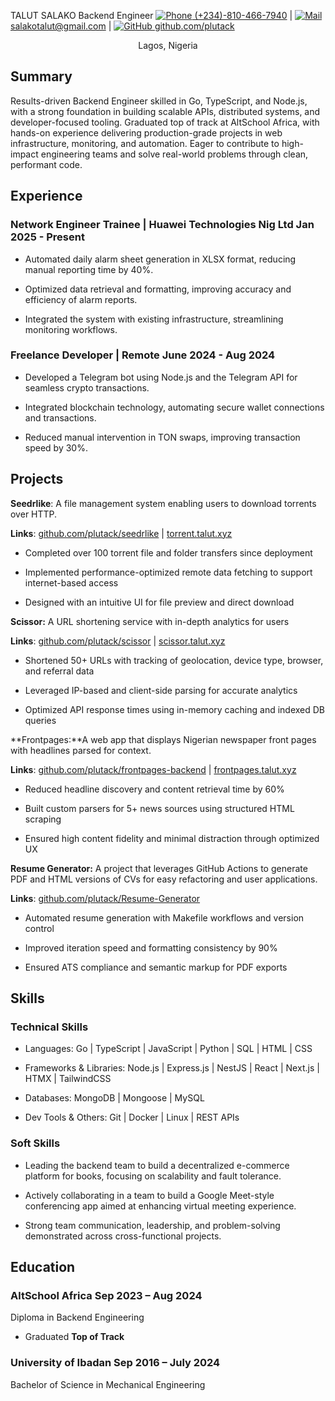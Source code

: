 <link rel="stylesheet"  href="./style.css">

<span class="intro">TALUT SALAKO</span>
<span class="intro">Backend Engineer</span>
<span class="basic-information">
  [![Phone](https://img.icons8.com/ios-glyphs/20/phone--v1.png) (+234)-810-466-7940](tel:+2348104667940)
  <span class="separator">|</span>
  [![Mail](https://img.icons8.com/material-rounded/20/mail.png) salakotalut@gmail.com](mailto:salakotalut@gmail.com)
  <span class="separator">|</span>
  <a href="https://github.com/plutack" target="_blank">
    <img src="https://img.icons8.com/ios-glyphs/20/github.png" alt="GitHub" /> github.com/plutack
  </a>
</span>
<div style="text-align: center;">Lagos, Nigeria</div>

## Summary
Results-driven Backend Engineer skilled in Go, TypeScript, and Node.js, with a strong foundation in building scalable APIs, distributed systems, and developer-focused tooling. Graduated top of track at AltSchool Africa, with hands-on experience delivering production-grade projects in web infrastructure, monitoring, and automation. Eager to contribute to high-impact engineering teams and solve real-world problems through clean, performant code.

## Experience

### Network Engineer Trainee | Huawei Technologies Nig Ltd  <span class="time">Jan 2025 - Present</span> 

  - Automated daily alarm sheet generation in XLSX format, reducing manual reporting time by 40%.

  - Optimized data retrieval and formatting, improving accuracy and efficiency of alarm reports.

  - Integrated the system with existing infrastructure, streamlining monitoring workflows.

### Freelance Developer | Remote  <span class="time">June 2024 - Aug 2024</span> 
  - Developed a Telegram bot using Node.js and the Telegram API for seamless crypto transactions.

  - Integrated blockchain technology, automating secure wallet connections and transactions.

  - Reduced manual intervention in TON swaps, improving transaction speed by 30%.


## Projects

**Seedrlike**: A file management system enabling users to download torrents over HTTP.

**Links**: [github.com/plutack/seedrlike](https://github.com/plutack/seedrlike) | [torrent.talut.xyz](https://torrent.talut.xyz)

- Completed over 100 torrent file and folder transfers since deployment

- Implemented performance-optimized remote data fetching to support internet-based access

- Designed with an intuitive UI for file preview and direct download 

**Scissor:** A URL shortening service with in-depth analytics for users

**Links**: [github.com/plutack/scissor](https://github.com/plutack/scissor) | [scissor.talut.xyz](https://scissor.talut.xyz)

- Shortened 50+ URLs with tracking of geolocation, device type, browser, and referral data

- Leveraged IP-based and client-side parsing for accurate analytics

- Optimized API response times using in-memory caching and indexed DB queries

**Frontpages:**A web app that displays Nigerian newspaper front pages with headlines parsed for context.

**Links**: [github.com/plutack/frontpages-backend](https://github.com/plutack/frontpages-backend) | [frontpages.talut.xyz](https://frontpages.talut.xyz)

- Reduced headline discovery and content retrieval time by 60%

- Built custom parsers for 5+ news sources using structured HTML scraping

- Ensured high content fidelity and minimal distraction through optimized UX

**Resume Generator:** A project that leverages GitHub Actions to generate PDF and HTML versions of CVs for easy refactoring and user applications.

**Links**: [github.com/plutack/Resume-Generator](https://github.com/plutack/Resume-Generator)

- Automated resume generation with Makefile workflows and version control

- Improved iteration speed and formatting consistency by 90%

- Ensured ATS compliance and semantic markup for PDF exports

## Skills
### Technical Skills

- Languages: Go | TypeScript | JavaScript | Python | SQL | HTML | CSS

- Frameworks & Libraries: Node.js | Express.js | NestJS | React | Next.js | HTMX | TailwindCSS

- Databases: MongoDB | Mongoose | MySQL

- Dev Tools & Others: Git | Docker | Linux | REST APIs

### Soft Skills

- Leading the backend team to build a decentralized e-commerce platform for books, focusing on scalability and fault tolerance.
 
- Actively collaborating in a team to build a Google Meet-style conferencing app aimed at enhancing virtual meeting experience.
 
- Strong team communication, leadership, and problem-solving demonstrated across cross-functional projects. 

## Education

### AltSchool Africa <span class="time">Sep 2023 – Aug 2024</span>

Diploma in Backend Engineering

- Graduated **Top of Track**

### University of Ibadan <span class="time">Sep 2016 – July 2024</span>

Bachelor of Science in Mechanical Engineering
